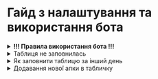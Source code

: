<h1>Гайд з налаштування та використання бота</h1>
<details>
  <summary><strong>!!! Правила використання бота !!!</strong></summary>
  
  1. Ні в якому випадку не можна змінювати порядок таблиць в Google Sheets
  2. Не переставляти/додавати колонки в сторінках
  3. Якщо вам просто треба додати апку в табличку і ви не намагались додати самі апку в бота, то писати/телефонувати мені не треба
  4. Звоніть якщо виникли проблеми з ботом
  
</details>
<details>
  <summary>Таблиця не заповнилась</summary>
  
  1. Відкриваємо репозиторій з нашим ботом
  2. Тикаємо зверху на <strong>Actions</strong><br>
  <img src="https://raw.githubusercontent.com/xanet0/Arbitrage-Analitycs-Documentation/main/image/Screenshot_2.png" alt="Фото" style="width: 80%;"><br>
  3. 1. Тикаємо на <strong>Google Sheets API parser</strong>
     2. Жмемо <strong>Run workflow</strong>
     3. Записуємо дату, яку в таблиці нам потрібно оновити<pre><strong>Формат Запису</strong><br>Дата.Місяць.Рік<br>Приклад: 09.04.2024</pre>
     4. Далі тиснемо на <strong>Run workflow</strong> знову
  <img src="https://raw.githubusercontent.com/xanet0/Arbitrage-Analitycs-Documentation/main/image/image_2024-08-09_15-46-09.png" alt="Фото" style="width: 80%;">
</details>
<details>
  <summary>Як заповнити таблицю за інший день</summary><br>
  <strong>В пункті таблиця не заповнилась все розписано</strong><br>
</details>


<details>
  <summary>Додавання нової апки в табличку</summary>
  <h3>Налаштування:</h3>
  
  1. Відкриваємо наш репозиторій та потрібну нам папку
  2. Відкриваємо data.json
  3. В табличці створюємо новий лист з кампаніями

  <details>
    <summary><strong>Обов'язкові правила при налаштуванні</strong></summary><br>

  Колонки в табличці, з сервісами повинні бути обов'язково в такому ж порядку як на інших листах<br>
  При додаванні кампанії або апки в data.json <strong>дуже важливий порядок</strong><br><br>
  Як потрібно додавати кампанію/апку
    
    Наприклад:
        У нас в табличці такий порядок: Gta USSR, GTA Brazil, Gta Mexico
        Ми хочемо додати GTA Brazil в парсер, в data.json повино вийти так:
        "Gta USSR":"fj438djsdkjf2",
        "Gta brazil":"sdlfsu39d",
        "Gta Mexico":"kdsfhs892df"

  <strong>Примітка</strong>

    Якщо ви додаєте апку в табличку, в самий кінець списку, то при додаванні строки в data.json кома в кінці не повинна стояти "Назву апки":"Campaign Set ID"
    Якщо додаєте апку не в кінці списку, то кома повинна ОБОВ'ЯЗКОВО стояти "Назву апки":"Campaign Set ID",
    
  </details>
  <details>
    <summary><strong>Unity Ads</strong></summary><br>
    <strong>Копіювання Campaign Set ID</strong>
      
    1. Відкриваємо Unity Cloud, User Acquisition
    2. Наводимо курсором на потрібну нам апку
    3. Копіюємо Campaign Set ID:
      
  <img src="https://github.com/xanet0/Arbitrage-Analitycs-Documentation/blob/main/image/Screenshot_4.png" alt="Фото" style="width: 80%;"><br>
  
  
  <strong>Додавання Кампанії в Бота</strong>
  
      
    1. Заходимо в data.json, шукаємо розділ unityAds
    2. Далі орієнтуємося по назвам апок і додаємо нову строку, в тому ж порядку як в табличці
    3. В строці пишемо "Назву апки(можна вказати любу назву)":"Campaign Set ID",
        
  </details>
  
  <details>
    <summary><strong>Unity Monet</strong></summary>><br>
    <strong>Копіювання Android Game ID</strong>
    
    1. Відкриваємо Unity Cloud, Ads Monetization
    2. Вибираємо потрібну нам апку
    3. Жмемо на Ad units
    4. Копіюємо Android Game Id:
    
  <img src="https://github.com/xanet0/Arbitrage-Analitycs-Documentation/blob/main/image/Screenshot_3.png" alt="Фото" style="width: 80%;"><br>

  
  <strong>Додавання Кампанії в Бота</strong>
  
    1. Заходимо в data.json, шукаємо розділ unityMonet
    2. Далі орієнтуємося по назвам апок і додаємо нову строку, в тому ж порядку як в табличці
    3. В строці пишемо "Назву апки(можна вказати любу назву)":"Android Game Id",
    
  </details>
  
  <details>
    <summary><strong>IS Monetization</strong></summary><br>
  <strong>Копіювання App ID</strong>
    
    1. Відкриваємо IronSorce, тикаємо на Apps
    2. Шукаємо потрібну нам апку
    3. Копіюємо App ID

  <img src="https://github.com/xanet0/Arbitrage-Analitycs-Documentation/blob/main/image/Screenshot_5.png" alt="Фото" style="width: 80%;"><br>

  <strong>Додавання Кампанії в Бота</strong>
  
    1. Заходимо в data.json, шукаємо розділ ironsourceMonet
    2. Далі орієнтуємося по назвам апок і додаємо нову строку, в тому ж порядку як в табличці
    3. В строці пишемо "Назву апки(можна вказати любу назву)":"App ID",
  
  </details>
  
  <details>
    <summary><strong>IS Ads</strong></summary><br>
    
  Примітка: Налаштування IS Ads буде трохи відрізнятися від інших
  <strong>Отримання назви апки в IS Ads</strong>
    
    1. Відкриваємо IronSource, відкриваємо Ads
    2. Тицяємо на Report Generator
    3. Після чого тицяємо на триб
    4. У вас буде стояти галочка на Country, її ми прибираємо. На фотці видно що повинно стояти
    5. Тикаємо на Run Report
  <h1><a href="https://slovnyk.ua/index.php?swrd=%D1%82%D1%80%D0%B8%D0%B1" target="_blank">Триб</a></h1><br>
  <img src="https://github.com/xanet0/Arbitrage-Analitycs-Documentation/blob/main/image/Screenshot_3.png" alt="Фото" style="width: 80%;"><br>

    1. Перед собою ми бачимо список всіх активних кампаній
    2. Далі нам просто потрібно скопіювати назву кампанії

  <img src="https://github.com/xanet0/Arbitrage-Analitycs-Documentation/blob/main/image/Screenshot_9.png" alt="Фото" style="width: 80%;"><br>

  Наступний крок з додаванням Кампанії в Бота трохи відрізняється
  <strong>Додавання Кампанії в Бота</strong>
  
    1. Заходимо в data.json, шукаємо розділ ironsourceAds
    2. Далі заходимо в свою табличку та копіюємо назву листа, для которого налаштовуємо бота
    3. Далі додаємо нову строку, порядок не важливий і в строці пишемо "Назву листа в табличці":"Назва апки IS Ads",

    
  </details>
  
</details>
